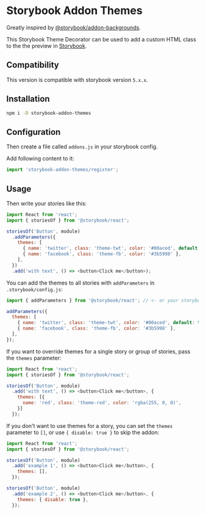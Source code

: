# Storybook Addon Themes

Greatly inspired by [@storybook/addon-backgrounds](https://github.com/storybooks/storybook/tree/next/addons/backgrounds).

This Storybook Theme Decorator can be used to add a custom HTML class to the the preview in [Storybook](https://storybook.js.org).

## Compatibility

This version is compatible with storybook version `5.x.x`.

## Installation

```sh
npm i -D storybook-addon-themes
```

## Configuration

Then create a file called `addons.js` in your storybook config.

Add following content to it:

```js
import 'storybook-addon-themes/register';
```

## Usage

Then write your stories like this:

```js
import React from 'react';
import { storiesOf } from '@storybook/react';

storiesOf('Button', module)
  .addParameters({
    themes: [
      { name: 'twitter', class: 'theme-twt', color: '#00aced', default: true },
      { name: 'facebook', class: 'theme-fb', color: '#3b5998' },
    ],
  })
  .add('with text', () => <button>Click me</button>);
```

You can add the themes to all stories with `addParameters` in `.storybook/config.js`:

```js
import { addParameters } from '@storybook/react'; // <- or your storybook framework

addParameters({
  themes: [
    { name: 'twitter', class: 'theme-twt', color: '#00aced', default: true },
    { name: 'facebook', class: 'theme-fb', color: '#3b5998' },
  ],
});
```

If you want to override themes for a single story or group of stories, pass the `themes` parameter:

```js
import React from 'react';
import { storiesOf } from '@storybook/react';

storiesOf('Button', module)
  .add('with text', () => <button>Click me</button>, {
    themes: [{
      name: 'red', class: 'theme-red', color: 'rgba(255, 0, 0)',
    }]
  });

```

If you don't want to use themes for a story, you can set the `themes` parameter to `[]`, or use `{ disable: true }` to skip the addon:

```js
import React from 'react';
import { storiesOf } from '@storybook/react';

storiesOf('Button', module)
  .add('example 1', () => <button>Click me</button>, {
    themes: [],
  });

storiesOf('Button', module)
  .add('example 2', () => <button>Click me</button>, {
    themes: { disable: true },
  });
```